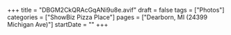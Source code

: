 +++
title = "DBGM2CkQRAcGqANi9u8e.avif"
draft = false
tags = ["Photos"]
categories = ["ShowBiz Pizza Place"]
pages = ["Dearborn, MI (24399 Michigan Ave)"]
startDate = ""
+++

